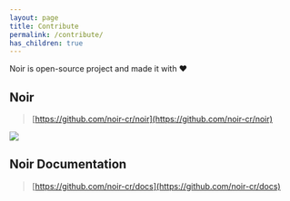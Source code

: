 ```yaml
---
layout: page
title: Contribute
permalink: /contribute/
has_children: true
---
```


Noir is open-source project and made it with ❤️ 

## Noir
> [https://github.com/noir-cr/noir](https://github.com/noir-cr/noir)

![](https://raw.githubusercontent.com/noir-cr/noir/main/CONTRIBUTORS.svg)

## Noir Documentation
> [https://github.com/noir-cr/docs](https://github.com/noir-cr/docs)